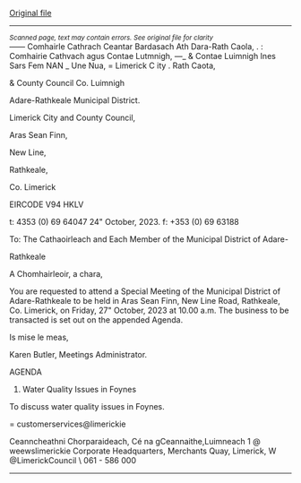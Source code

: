 [Original file](https://www.limerick.ie/sites/default/files/media/documents/2023-10/00-Agenda-Special-Meeting-of-the-Municipal-District-of-Adare-Rathkeale-27th-October-2023.pdf)

---
*<small>Scanned page, text may contain errors. See original file for clarity</small>*  
_—_— Comhairle Cathrach Ceantar Bardasach Ath Dara-Rath Caola,
. : Comhairie Cathvach agus Contae Lutmnigh,
—_ & Contae Luimnigh Ines Sars Fem
NAN _ Une Nua,
= Limerick C ity . Rath Caota,

& County Council Co. Luimnigh

Adare-Rathkeale Municipal District.

Limerick City and County Council,

Aras Sean Finn,

New Line,

Rathkeale,

Co. Limerick

EIRCODE V94 HKLV

t: 4353 (0) 69 64047
24" October, 2023. f: +353 (0) 69 63188

To: The Cathaoirleach and Each Member of the Municipal District of Adare-

Rathkeale

A Chomhairleoir, a chara,

You are requested to attend a Special Meeting of the Municipal District of Adare-Rathkeale to be
held in Aras Sean Finn, New Line Road, Rathkeale, Co. Limerick, on Friday, 27" October, 2023 at
10.00 a.m. The business to be transacted is set out on the appended Agenda.

Is mise le meas,

Karen Butler,
Meetings Administrator.

AGENDA

1. Water Quality Issues in Foynes

To discuss water quality issues in Foynes.

= customerservices@limerickie

Ceanncheathni Chorparaideach, Cé na gCeannaithe,Luimneach 1 @ weewslimerickie
Corporate Headquarters, Merchants Quay, Limerick, W @LimerickCouncil
\ 061 - 586 000


---
